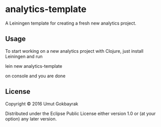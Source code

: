 # analytics-template

A Leiningen template for creating a fresh new analytics project.

## Usage

To start working on a new analytics project with Clojure, just install Leiningen and run

  lein new analytics-template <your-project-name>

on console and you are done

## License

Copyright © 2016 Umut Gokbayrak

Distributed under the Eclipse Public License either version 1.0 or (at
your option) any later version.
